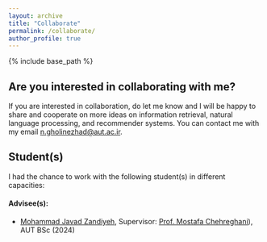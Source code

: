 ```yaml
---
layout: archive
title: "Collaborate"
permalink: /collaborate/
author_profile: true
---
```


{% include base_path %}

## Are you interested in collaborating with me?

If you are interested in collaboration, do let me know and I will be happy to share and cooperate on more ideas on information retrieval, natural language processing, and recommender systems. You can contact me with my email <a href="mailto:n.gholinezhad@aut.ac.ir">n.gholinezhad@aut.ac.ir</a>.

## Student(s)
I had the chance to work with the following student(s) in different capacities:

#### Advisee(s):

- <a href="https://www.linkedin.com/in/mj-zandiyeh/" target="_blank">Mohammad Javad Zandiyeh</a>, Supervisor: <a href="https://scholar.google.com/citations?view_op=list_works&hl=en&hl=en&user=8Hhu1Q8AAAAJ">Prof. Mostafa Chehreghani</a>), AUT BSc (2024)

